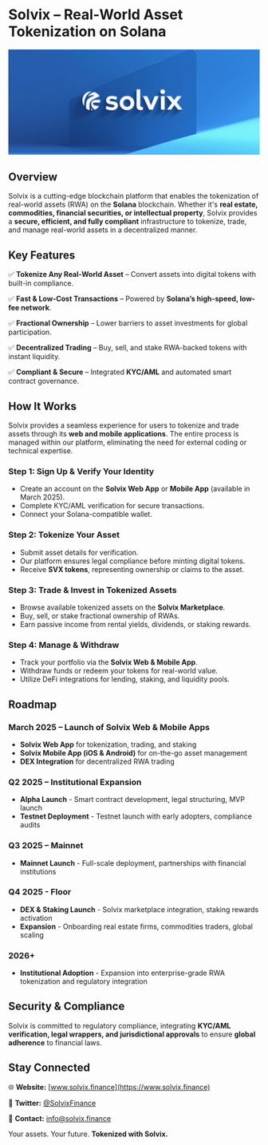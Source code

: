# **Solvix – Real-World Asset Tokenization on Solana**

![Solvix Header](files/img/header.jpg)

## **Overview**
Solvix is a cutting-edge blockchain platform that enables the tokenization of real-world assets (RWA) on the **Solana** blockchain. Whether it's **real estate, commodities, financial securities, or intellectual property**, Solvix provides a **secure, efficient, and fully compliant** infrastructure to tokenize, trade, and manage real-world assets in a decentralized manner.

## **Key Features**
✅ **Tokenize Any Real-World Asset** – Convert assets into digital tokens with built-in compliance.

✅ **Fast & Low-Cost Transactions** – Powered by **Solana’s high-speed, low-fee network**.

✅ **Fractional Ownership** – Lower barriers to asset investments for global participation.

✅ **Decentralized Trading** – Buy, sell, and stake RWA-backed tokens with instant liquidity.

✅ **Compliant & Secure** – Integrated **KYC/AML** and automated smart contract governance.

## **How It Works**
Solvix provides a seamless experience for users to tokenize and trade assets through its **web and mobile applications**. The entire process is managed within our platform, eliminating the need for external coding or technical expertise.

### **Step 1: Sign Up & Verify Your Identity**
- Create an account on the **Solvix Web App** or **Mobile App** (available in March 2025).
- Complete KYC/AML verification for secure transactions.
- Connect your Solana-compatible wallet.

### **Step 2: Tokenize Your Asset**
- Submit asset details for verification.
- Our platform ensures legal compliance before minting digital tokens.
- Receive **SVX tokens**, representing ownership or claims to the asset.

### **Step 3: Trade & Invest in Tokenized Assets**
- Browse available tokenized assets on the **Solvix Marketplace**.
- Buy, sell, or stake fractional ownership of RWAs.
- Earn passive income from rental yields, dividends, or staking rewards.

### **Step 4: Manage & Withdraw**
- Track your portfolio via the **Solvix Web & Mobile App**.
- Withdraw funds or redeem your tokens for real-world value.
- Utilize DeFi integrations for lending, staking, and liquidity pools.

## **Roadmap**
### **March 2025 – Launch of Solvix Web & Mobile Apps**
- **Solvix Web App** for tokenization, trading, and staking
- **Solvix Mobile App (iOS & Android)** for on-the-go asset management
- **DEX Integration** for decentralized RWA trading

### **Q2 2025 – Institutional Expansion**
- **Alpha Launch** - Smart contract development, legal structuring, MVP launch
- **Testnet Deployment** - Testnet launch with early adopters, compliance audits

### **Q3 2025 – Mainnet**
- **Mainnet Launch** - Full-scale deployment, partnerships with financial institutions

### **Q4 2025 - Floor**
- **DEX & Staking Launch** - Solvix marketplace integration, staking rewards activation
- **Expansion** - Onboarding real estate firms, commodities traders, global scaling

### **2026+**
- **Institutional Adoption** - Expansion into enterprise-grade RWA tokenization and regulatory integration

## **Security & Compliance**
Solvix is committed to regulatory compliance, integrating **KYC/AML verification, legal wrappers, and jurisdictional approvals** to ensure **global adherence** to financial laws.

## **Stay Connected**
🌐 **Website:** [www.solvix.finance](https://www.solvix.finance)

📢 **Twitter:** [@SolvixFinance](https://www.x.com/solvixfinance)

📧 **Contact:** info@solvix.finance

Your assets. Your future. **Tokenized with Solvix.**
